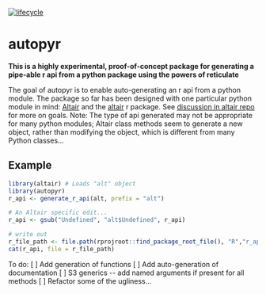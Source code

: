 [![lifecycle](https://img.shields.io/badge/lifecycle-experimental-orange.svg)](https://www.tidyverse.org/lifecycle/#experimental)

# autopyr

**This is a highly experimental, proof-of-concept package for generating a pipe-able r api from a python package using the powers of reticulate**

The goal of autopyr is to enable auto-generating an r api from a python module. The package so far has been designed with one particular python module in mind: [Altair](https://altair-viz.github.io/index.html) and the [altair](https://github.com/ijlyttle/altair) r package. See [discussion in altair repo](https://github.com/ijlyttle/altair/issues/15) for more on goals.  Note: The type of api generated may not be appropriate for many python modules; Altair class methods seem to generate a new object, rather than modifying the object, which is different from many Python classes...

## Example

``` r
library(altair) # Loads "alt" object
library(autopyr)
r_api <- generate_r_api(alt, prefix = "alt")

# An Altair specific edit...
r_api <- gsub("Undefined", "alt$Undefined", r_api)

# write out
r_file_path <- file.path(rprojroot::find_package_root_file(), "R","r_api.R")
cat(r_api, file = r_file_path)
```

To do:
[ ] Add generation of functions
[ ] Add auto-generation of documentation
[ ] S3 generics -- add named arguments if present for all methods
[ ] Refactor some of the ugliness...




